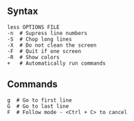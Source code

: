 ---
---

## Syntax

```shell
less OPTIONS FILE
-n  # Supress line numbers
-S  # Chop long lines
-X  # Do not clean the screen
-F  # Quit if one screen
-R  # Show colors
+   # Automatically run commands
```

## Commands

```shell
g  # Go to first line
G  # Go to last line
F  # Follow mode - <Ctrl + C> to cancel
```
